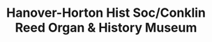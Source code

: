 ---
layout: repo
title: "Hanover-Horton Hist Soc/Conklin Reed Organ & History Museum"
id: 4023
permalink: repos/4023/
---